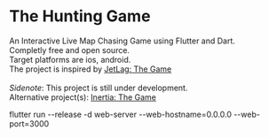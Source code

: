 # The Hunting Game

An Interactive Live Map Chasing Game using Flutter and Dart. <br>
Completly free and open source. <br>
Target platforms are ios, android. <br>
The project is inspired by [JetLag: The Game](https://m.youtube.com/@jetlagthegame) <br>
<br>
*Sidenote*: This project is still under development. <br>
Alternative project(s): [Inertia: The Game](https://www.playjetlag.com/#Features)

flutter run --release -d web-server --web-hostname=0.0.0.0 --web-port=3000